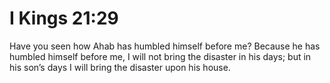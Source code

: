 # I Kings 21:29

Have you seen how Ahab has humbled himself before me? Because he has humbled himself before me, I will not bring the disaster in his days; but in his son’s days I will bring the disaster upon his house.
